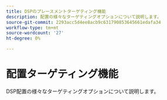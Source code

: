 ```yaml
---
title: DSPのプレースメントターゲティング機能
description: 配置の様々なターゲティングオプションについて説明します。
source-git-commit: 2293acc5d4ee8acb9c631790853645661edafa34
workflow-type: tm+mt
source-wordcount: '27'
ht-degree: 0%

---
```


# 配置ターゲティング機能

DSP配置の様々なターゲティングオプションについて説明します。

<!--
>[!VIDEO]()
-->
